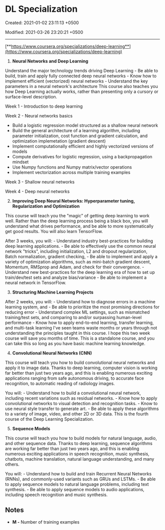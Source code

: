 # DL Specialization

Created: 2021-01-02 23:11:13 +0500

Modified: 2021-03-26 23:20:21 +0500

---

[**https://www.coursera.org/specializations/deep-learning**](https://www.coursera.org/specializations/deep-learning)

1.  **Neural Networks and Deep Learning**

Understand the major technology trends driving Deep Learning - Be able to build, train and apply fully connected deep neural networks - Know how to implement efficient (vectorized) neural networks - Understand the key parameters in a neural network's architecture This course also teaches you how Deep Learning actually works, rather than presenting only a cursory or surface-level description.

Week 1 - Introduction to deep learning

Week 2 - Neural networks basics
-   Build a logistic regression model structured as a shallow neural network
-   Build the general architecture of a learning algorithm, including parameter initialization, cost function and gradient calculation, and optimization implemetation (gradient descent)
-   Implement computationally efficient and highly vectorized versions of models
-   Compute derivatives for logistic regression, using a backpropagation mindset
-   Use Numpy functions and Numpy matrix/vector operations
-   Implement vectorization across multiple training examples

Week 3 - Shallow neural networks

Week 4 - Deep neural networks

2.  **Improving Deep Neural Networks: Hyperparameter tuning, Regularization and Optimization**

This course will teach you the "magic" of getting deep learning to work well. Rather than the deep learning process being a black box, you will understand what drives performance, and be able to more systematically get good results. You will also learn TensorFlow.

After 3 weeks, you will: - Understand industry best-practices for building deep learning applications. - Be able to effectively use the common neural network "tricks", including initialization, L2 and dropout regularization, Batch normalization, gradient checking, - Be able to implement and apply a variety of optimization algorithms, such as mini-batch gradient descent, Momentum, RMSprop and Adam, and check for their convergence. - Understand new best-practices for the deep learning era of how to set up train/dev/test sets and analyze bias/variance - Be able to implement a neural network in TensorFlow.

3.  **Structuring Machine Learning Projects**

After 2 weeks, you will: - Understand how to diagnose errors in a machine learning system, and - Be able to prioritize the most promising directions for reducing error - Understand complex ML settings, such as mismatched training/test sets, and comparing to and/or surpassing human-level performance - Know how to apply end-to-end learning, transfer learning, and multi-task learning I've seen teams waste months or years through not understanding the principles taught in this course. I hope this two week course will save you months of time. This is a standalone course, and you can take this so long as you have basic machine learning knowledge.

4.  **Convolutional Neural Networks (CNN)**

This course will teach you how to build convolutional neural networks and apply it to image data. Thanks to deep learning, computer vision is working far better than just two years ago, and this is enabling numerous exciting applications ranging from safe autonomous driving, to accurate face recognition, to automatic reading of radiology images.

You will: - Understand how to build a convolutional neural network, including recent variations such as residual networks. - Know how to apply convolutional networks to visual detection and recognition tasks. - Know to use neural style transfer to generate art. - Be able to apply these algorithms to a variety of image, video, and other 2D or 3D data. This is the fourth course of the Deep Learning Specialization.

5.  **Sequence Models**

This course will teach you how to build models for natural language, audio, and other sequence data. Thanks to deep learning, sequence algorithms are working far better than just two years ago, and this is enabling numerous exciting applications in speech recognition, music synthesis, chatbots, machine translation, natural language understanding, and many others.

You will: - Understand how to build and train Recurrent Neural Networks (RNNs), and commonly-used variants such as GRUs and LSTMs. - Be able to apply sequence models to natural language problems, including text synthesis. - Be able to apply sequence models to audio applications, including speech recognition and music synthesis.

## Notes
-   **M -** Number of training examples
